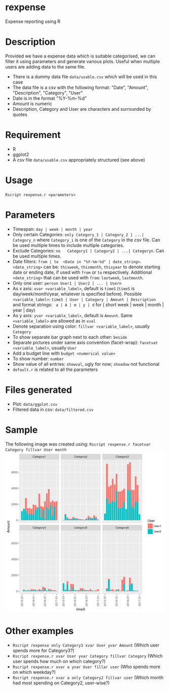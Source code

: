# rexpense
Expense reporting using R

# Description
Provided we have a expense data which is suitable categorised, we can filter it using parameters and generate various plots.
Useful when multiple users are adding data to the same file.
* There is a dummy data file `data/usable.csv` which will be used in this case
* The data file is a csv with the following format:
"Date", "Amount", "Description", "Category", "User"
* Date is in the format "%Y-%m-%d"
* Amount is numeric
* Description, Category and User are characters and surrounded by quotes

# Requirement
* R
* ggplot2
* A csv file `data/usable.csv` appropriately structured (see above)

# Usage
`Rscript rexpense.r <parameters>`

# Parameters
* Timespan: `day | week | month | year`
* Only certain Categories: `only Category_1 | Category_2 | ...| Category_n` where `Category_i` is one of the `Category` in the csv file.
Can be used multiple times to include multiple categories.
* Exclude Categories:      `no   Category1 | Category2 | ...| Categoryn`. 
Can be used multiple times.
* Date filters: `from | to  <Date in "%Y-%m-%d" | date_string>`. 
`<date_string>` can be: `thisweek`, `thismonth`, `thisyear` to denote starting date or ending date, if used with `from` or `to` respectively. 
Additional `<date_string>` that can be used with `from`: `lastweek`, `lastmonth`.
* Only one user: `person User1 | User2 | ... | Usern`
* As x axis: `xvar <variable_label>`, default is `timeS` (`timeS` is day/week/month/year, whatever is specified before). 
Possible `<variable_label>`: `timeS | User | Category | Amount | Description` and format strings: ` a | A | m | y | d` for ( short week | week | month | year | day)
* As y axis: `yvar <variable_label>`, default is `Amount`. Same `<variable_label>` are allowed as in `xval`
* Denote separation using color: `fillvar <variable_label>`, usually `Category`
* To show separate bar graph next to each other: `beside`
* Separate pictures under same axis convention (facet-wrap): `facetvat <variable_label>`, usually `User`
* Add a budget line with `budget <numerical value>`
* To show number: `number`
* Show value of all entries: `showval`, ugly for now; `shoadow` not functional
* `default.r` is related to all the parameters

# Files generated
* Plot: `data/ggplot.csv`
* Filtered data in csv: `data/filtered.csv`

# Sample
The following image was created using: 
`Rscript rexpense.r facetvar Category fillvar User month`
![alt tag](https://github.com/debdeep777/rexpense/blob/master/data/ggplot.png)

# Other examples
* `Rscript rexpense only Category3 xvar User yvar Amount` (Which user spends more for Category3?)
* `Rscript rexpense.r xvar User yvar Category fillvar Category` (Which user spends how much on which category?)
* `Rscript rexpense.r xvar a yvar User fillar user` (Who spends more on which weekday?)
* `Rscript rexpense.r xvar a only Category2 fillvar user` (Which month had most spending on Category2, user-wise?)


